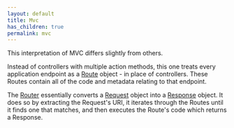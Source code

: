 ```yaml
---
layout: default
title: Mvc
has_children: true
permalink: mvc
---
```




This interpretation of MVC differs slightly from others.

Instead of controllers with multiple action methods, this one treats every application endpoint as a [Route](https://github.com/SidRoberts/centum/blob/development/src/Mvc/Route.php) object - in place of controllers.
These Routes contain all of the code and metadata relating to that endpoint.

The [Router](https://github.com/SidRoberts/centum/blob/development/src/Mvc/Router.php) essentially converts a [Request](https://github.com/SidRoberts/centum/blob/development/src/Http/Request.php) object into a [Response](https://github.com/SidRoberts/centum/blob/development/src/Http/Response.php) object.
It does so by extracting the Request's URI, it iterates through the Routes until it finds one that matches, and then executes the Route's code which returns a Response.
